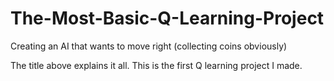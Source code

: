 # The-Most-Basic-Q-Learning-Project
Creating an AI that wants to move right (collecting coins obviously)

The title above explains it all. This is the first Q learning project I made.
